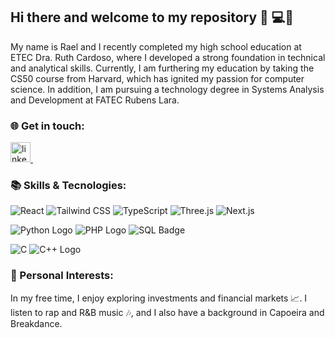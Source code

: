 ## Hi there and welcome to my repository 👋 💻📂

My name is Rael and I recently completed my high school education at ETEC Dra. Ruth Cardoso, where I developed a strong foundation in technical and analytical skills. Currently, I am furthering my education by taking the CS50 course from Harvard, which has ignited my passion for computer science. In addition, I am pursuing a technology degree in Systems Analysis and Development at FATEC Rubens Lara.

### 🌐 Get in touch:

<p>
<a href="https://www.linkedin.com/in/raelcqs834/" rel="nofollow noreferrer">
<img src="https://i.sstatic.net/gVE0j.png" alt="linkedin" width="32"> </a> &nbsp;
</p>

### 📚 Skills & Tecnologies:

![React](https://img.shields.io/badge/react.js-%2320232a.svg?style=for-the-badge&logo=react&logoColor=%2361DAFB)
![Tailwind CSS](https://img.shields.io/badge/tailwind_css-38B2AC?style=for-the-badge&logo=tailwind-css&logoColor=white)
![TypeScript](https://img.shields.io/badge/typescript-007ACC?style=for-the-badge&logo=typescript&logoColor=white)
![Three.js](https://img.shields.io/badge/three.js-black?style=for-the-badge&logo=three.js&logoColor=white)
![Next.js](https://img.shields.io/badge/next.js-000000?style=for-the-badge&logo=nextdotjs&logoColor=white)

![Python Logo](https://img.shields.io/badge/-3776AB?style=for-the-badge&logo=python&logoColor=white)
![PHP Logo](https://img.shields.io/badge/-777BB4?style=for-the-badge&logo=php&logoColor=white)
![SQL Badge](https://www.mysql.com/common/logos/powered-by-mysql-88x31.png)

![C](https://img.shields.io/badge/-00599C?style=for-the-badge&logo=c&logoColor=white)
![C++ Logo](https://img.shields.io/badge/-00599C?style=for-the-badge&logo=c%2B%2B&logoColor=white)




### 🧠 Personal Interests:

In my free time, I enjoy exploring investments and financial markets 📈. I listen to rap and R&B music 🎶, and I also have a background in Capoeira and Breakdance.
